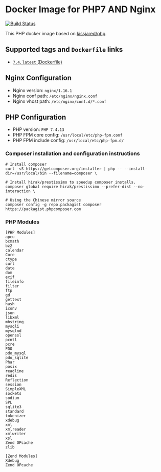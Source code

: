 # Docker Image for PHP7 AND Nginx
[![Build Status](https://travis-ci.org/kissjared/php-nginx-alpine.svg?branch=master)](https://travis-ci.org/kissjared/php-nginx-alpine)

This PHP docker image based on [kissjared/php](https://hub.docker.com/r/kissjared/php).

## Supported tags and `Dockerfile` links

- [`7.4`, `latest` (Dockerfile)](https://github.com/kissjared/php-nginx-alpine/blob/master/Dockerfile)


## Nginx Configuration
* Nginx version:          `nginx/1.16.1`
* Nginx conf path:        `/etc/nginx/nginx.conf`
* Nginx vhost path:       `/etc/nginx/conf.d/*.conf`

## PHP Configuration
* PHP version:            `PHP 7.4.13`
* PHP FPM core config:    `/usr/local/etc/php-fpm.conf`
* PHP FPM include config: `/usr/local/etc/php-fpm.d/`

### Composer installation and configuration instructions
```
# Install composer
curl -sS https://getcomposer.org/installer | php -- --install-dir=/usr/local/bin --filename=composer \

# Install hirak/prestissimo to speedup composer installs.
composer global require hirak/prestissimo --prefer-dist --no-interaction \

# Using the Chinese mirror source
composer config -g repo.packagist composer https://packagist.phpcomposer.com 
```

### PHP Modules
```
[PHP Modules]
apcu
bcmath
bz2
calendar
Core
ctype
curl
date
dom
exif
fileinfo
filter
ftp
gd
gettext
hash
iconv
json
libxml
mbstring
mysqli
mysqlnd
openssl
pcntl
pcre
PDO
pdo_mysql
pdo_sqlite
Phar
posix
readline
redis
Reflection
session
SimpleXML
sockets
sodium
SPL
sqlite3
standard
tokenizer
xdebug
xml
xmlreader
xmlwriter
xsl
Zend OPcache
zlib

[Zend Modules]
Xdebug
Zend OPcache
```



